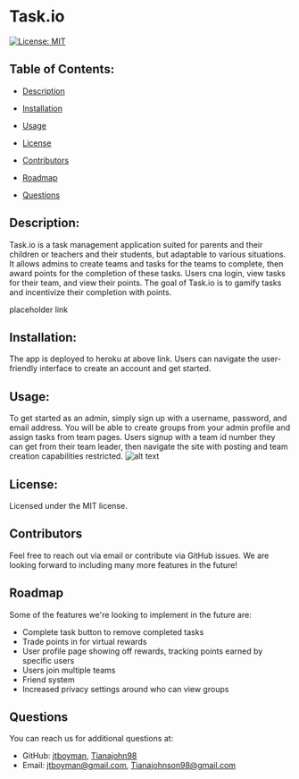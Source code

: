 
  # Task.io
  [![License: MIT](https://img.shields.io/badge/License-MIT-yellow.svg)](https://opensource.org/licenses/MIT)

  ## Table of Contents:
  * [Description](#description)
  * [Installation](#installation)
  * [Usage](#usage)
  
 * [License](#license)
  * [Contributors](#contributors)
  * [Roadmap](#roadmap)
  * [Questions](#questions)
  
  ## Description:
  Task.io is a task management application suited for parents and their children or teachers and their students, but adaptable to various situations. It allows admins to create teams and tasks for the teams to complete, then award points for the completion of these tasks. Users cna login, view tasks for their team, and view their points. The goal of Task.io is to gamify tasks and incentivize their completion with points.
  
 placeholder link

  ## Installation:
  The app is deployed to heroku at above link. Users can navigate the user-friendly interface to create an account and get started.

  ## Usage:
  To get started as an admin, simply sign up with a username, password, and email address. You will be able to create groups from your admin profile and assign tasks from team pages. Users signup with a team id number they can get from their team leader, then navigate the site with posting and team creation capabilities restricted. 
    ![alt text](placeholder)
  
 ## License:
  Licensed under the MIT license.

  ## Contributors
  Feel free to reach out via email or contribute via GitHub issues. We are looking forward to including many more features in the future!

  ## Roadmap
  Some of the features we're looking to implement in the future are:
  - Complete task button to remove completed tasks
  - Trade points in for virtual rewards
  - User profile page showing off rewards, tracking points earned by specific users
  - Users join multiple teams
  - Friend system
  - Increased privacy settings around who can view groups

  

  ## Questions
  You can reach us for additional questions at:
  * GitHub: [jtboyman](https://github.com/jtboyman), [Tianajohn98](https://github.com/Tianajohn98)
  * Email: jtboyman@gmail.com, Tianajohnson98@gmail.com
